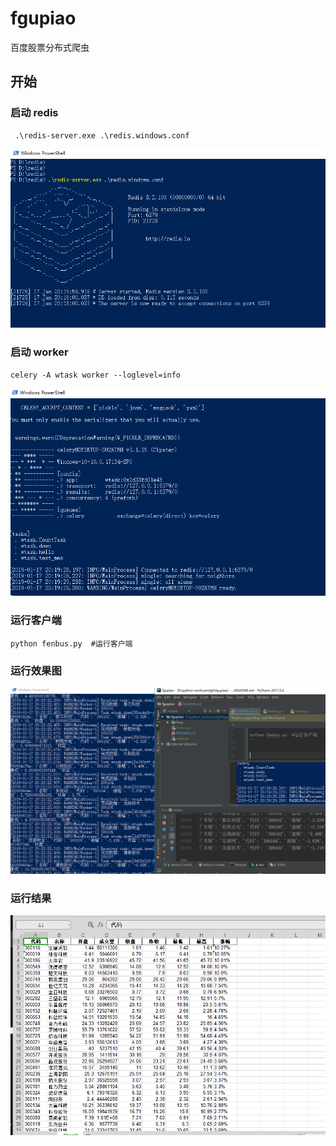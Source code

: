 # fgupiao
百度股票分布式爬虫

## 开始

### 启动 redis

```
 .\redis-server.exe .\redis.windows.conf
```
![image](https://github.com/itzujun/fgupiao/blob/master/bmp/redis.png)

### 启动 worker

```
celery -A wtask worker --loglevel=info
```

![image](https://github.com/itzujun/fgupiao/blob/master/bmp/worker.jpg)

### 运行客户端
```
python fenbus.py  #运行客户端
```

### 运行效果图
![image](https://github.com/itzujun/fgupiao/blob/master/bmp/online.jpg)

### 运行结果
![image](https://github.com/itzujun/fgupiao/blob/master/bmp/result.jpg)















